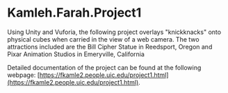 # Kamleh.Farah.Project1
 Using Unity and Vuforia, the following project overlays "knickknacks" onto physical cubes when carried in the view of a web camera. The two attractions included are the Bill Cipher Statue in Reedsport, Oregon and Pixar Animation Studios in Emeryville, California
 
Detailed documentation of the project can be found at the following webpage: [https://fkamle2.people.uic.edu/project1.html](https://fkamle2.people.uic.edu/project1.html).
